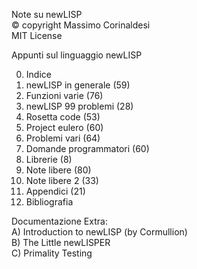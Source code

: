 Note su newLISP  
© copyright Massimo Corinaldesi  
MIT License  
    
Appunti sul linguaggio newLISP  
  
00) Indice  
01) newLISP in generale (59)  
02) Funzioni varie (76)  
03) newLISP 99 problemi (28)  
04) Rosetta code (53)  
05) Project eulero (60)  
06) Problemi vari (64)  
07) Domande programmatori (60)  
08) Librerie (8)  
09) Note libere (80)  
10) Note libere 2 (33)  
11) Appendici (21)  
12) Bibliografia  

Documentazione Extra:  
A) Introduction to newLISP (by Cormullion)  
B) The Little newLISPER  
C) Primality Testing  


